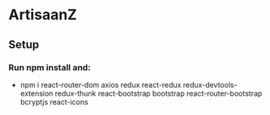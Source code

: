 # ArtisaanZ

## Setup

### Run npm install and:

- npm i react-router-dom axios redux react-redux redux-devtools-extension redux-thunk react-bootstrap bootstrap react-router-bootstrap bcryptjs react-icons
